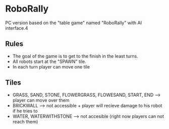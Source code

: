 # RoboRally
PC version based on the "table game" named "RoboRally" with AI interface.4

## Rules

- The goal of the game is to get to the finish in the least turns.
- All robots start at the "SPAWN" tile.
- In each turn player can move one tile

## Tiles

- GRASS, SAND, STONE, FLOWERGRASS, FLOWESAND, START, END --> player can move over them
- BRICKWALL --> not accessible + player will recieve damage to his robot if he tries to
- WATER, WATERWITHSTONE --> not accesible (right now players can not reach them) 